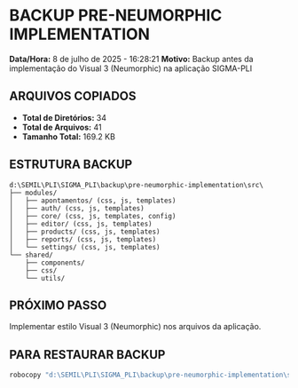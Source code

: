 # BACKUP PRE-NEUMORPHIC IMPLEMENTATION
**Data/Hora:** 8 de julho de 2025 - 16:28:21
**Motivo:** Backup antes da implementação do Visual 3 (Neumorphic) na aplicação SIGMA-PLI

## ARQUIVOS COPIADOS
- **Total de Diretórios:** 34
- **Total de Arquivos:** 41
- **Tamanho Total:** 169.2 KB

## ESTRUTURA BACKUP
```
d:\SEMIL\PLI\SIGMA_PLI\backup\pre-neumorphic-implementation\src\
├── modules/
│   ├── apontamentos/ (css, js, templates)
│   ├── auth/ (css, js, templates)
│   ├── core/ (css, js, templates, config)
│   ├── editor/ (css, js, templates)
│   ├── products/ (css, js, templates)
│   ├── reports/ (css, js, templates)
│   └── settings/ (css, js, templates)
└── shared/
    ├── components/
    ├── css/
    └── utils/
```

## PRÓXIMO PASSO
Implementar estilo Visual 3 (Neumorphic) nos arquivos da aplicação.

## PARA RESTAURAR BACKUP
```bash
robocopy "d:\SEMIL\PLI\SIGMA_PLI\backup\pre-neumorphic-implementation\src" "d:\SEMIL\PLI\SIGMA_PLI\src" /E
```
